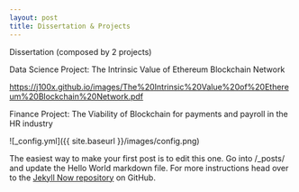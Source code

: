 ```yaml
---
layout: post
title: Dissertation & Projects
---
```


Dissertation (composed by 2 projects) 

Data Science Project: The Intrinsic Value of Ethereum Blockchain Network 

https://j100x.github.io/images/The%20Intrinsic%20Value%20of%20Ethereum%20Blockchain%20Network.pdf

Finance Project: The Viability of Blockchain for payments and payroll in the HR industry

![_config.yml]({{ site.baseurl }}/images/config.png)

The easiest way to make your first post is to edit this one. Go into /_posts/ and update the Hello World markdown file. For more instructions head over to the [Jekyll Now repository](https://github.com/barryclark/jekyll-now) on GitHub.
